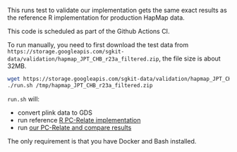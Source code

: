 This runs test to validate our implementation gets the same
exact results as the reference R implementation for production
HapMap data.

This code is scheduled as part of the Github Actions CI.

To run manually, you need to first download the test data
from `https://storage.googleapis.com/sgkit-data/validation/hapmap_JPT_CHB_r23a_filtered.zip`,
the file size is about 32MB.

```bash
wget https://storage.googleapis.com/sgkit-data/validation/hapmap_JPT_CHB_r23a_filtered.zip -P /tmp/
./run.sh /tmp/hapmap_JPT_CHB_r23a_filtered.zip
```

`run.sh` will:
 * convert plink data to GDS
 * run reference [R PC-Relate implementation](pc_relate.R)  
 * run [our PC-Relate and compare results](validate_pc_relate.py)

The only requirement is that you have Docker and Bash installed.
